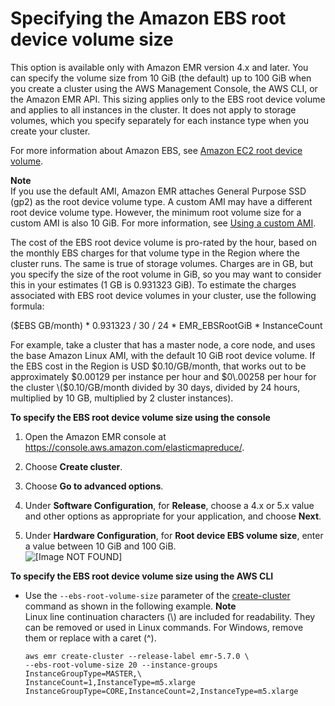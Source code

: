 # Specifying the Amazon EBS root device volume size<a name="emr-custom-ami-boot-volume-size"></a>

This option is available only with Amazon EMR version 4\.x and later\. You can specify the volume size from 10 GiB \(the default\) up to 100 GiB when you create a cluster using the AWS Management Console, the AWS CLI, or the Amazon EMR API\. This sizing applies only to the EBS root device volume and applies to all instances in the cluster\. It does not apply to storage volumes, which you specify separately for each instance type when you create your cluster\.

For more information about Amazon EBS, see [Amazon EC2 root device volume](https://docs.aws.amazon.com/AWSEC2/latest/UserGuide/RootDeviceStorage.html)\.

**Note**  
If you use the default AMI, Amazon EMR attaches General Purpose SSD \(gp2\) as the root device volume type\. A custom AMI may have a different root device volume type\. However, the minimum root volume size for a custom AMI is also 10 GiB\. For more information, see [Using a custom AMI](emr-custom-ami.md)\.

The cost of the EBS root device volume is pro\-rated by the hour, based on the monthly EBS charges for that volume type in the Region where the cluster runs\. The same is true of storage volumes\. Charges are in GB, but you specify the size of the root volume in GiB, so you may want to consider this in your estimates \(1 GB is 0\.931323 GiB\)\. To estimate the charges associated with EBS root device volumes in your cluster, use the following formula:

\($EBS GB/month\) \* 0\.931323 / 30 / 24 \* EMR\_EBSRootGiB \* InstanceCount

For example, take a cluster that has a master node, a core node, and uses the base Amazon Linux AMI, with the default 10 GiB root device volume\. If the EBS cost in the Region is USD $0\.10/GB/month, that works out to be approximately $0\.00129 per instance per hour and $0\.00258 per hour for the cluster \($0\.10/GB/month divided by 30 days, divided by 24 hours, multiplied by 10 GB, multiplied by 2 cluster instances\)\.

**To specify the EBS root device volume size using the console**

1. Open the Amazon EMR console at [https://console\.aws\.amazon\.com/elasticmapreduce/](https://console.aws.amazon.com/elasticmapreduce/)\.

1. Choose **Create cluster**\.

1. Choose **Go to advanced options**\.

1. Under **Software Configuration**, for **Release**, choose a 4\.x or 5\.x value and other options as appropriate for your application, and choose **Next**\.

1. Under **Hardware Configuration**, for **Root device EBS volume size**, enter a value between 10 GiB and 100 GiB\.  
![\[Image NOT FOUND\]](http://docs.aws.amazon.com/emr/latest/ManagementGuide/images/ebs-volume-size.png)

**To specify the EBS root device volume size using the AWS CLI**
+ Use the `--ebs-root-volume-size` parameter of the [create\-cluster](https://docs.aws.amazon.com/cli/latest/reference/emr/create-cluster.html) command as shown in the following example\.
**Note**  
Linux line continuation characters \(\\\) are included for readability\. They can be removed or used in Linux commands\. For Windows, remove them or replace with a caret \(^\)\.

  ```
  aws emr create-cluster --release-label emr-5.7.0 \
  --ebs-root-volume-size 20 --instance-groups InstanceGroupType=MASTER,\
  InstanceCount=1,InstanceType=m5.xlarge InstanceGroupType=CORE,InstanceCount=2,InstanceType=m5.xlarge
  ```